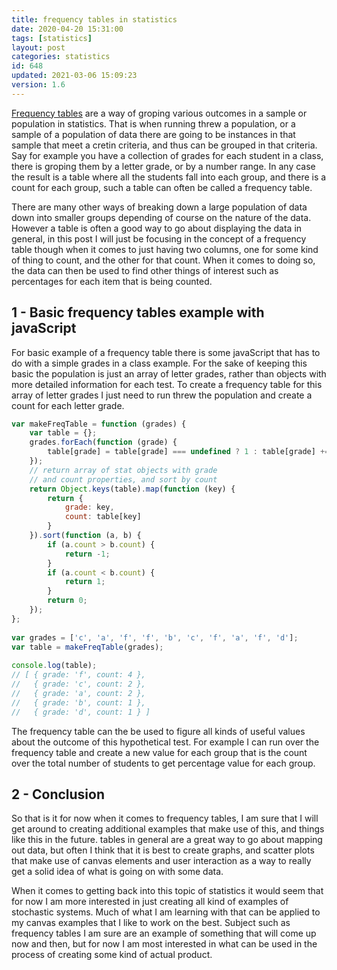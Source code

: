 ```yaml
---
title: frequency tables in statistics
date: 2020-04-20 15:31:00
tags: [statistics]
layout: post
categories: statistics
id: 648
updated: 2021-03-06 15:09:23
version: 1.6
---
```


[Frequency tables](https://en.wikipedia.org/wiki/Frequency_distribution) are a way of groping various outcomes in a sample or population in statistics. That is when running threw a population, or a sample of a population of data there are going to be instances in that sample that meet a cretin criteria, and thus can be grouped in that criteria. Say for example you have a collection of grades for each student in a class, there is groping them by a letter grade, or by a number range. In any case the result is a table where all the students fall into each group, and there is a count for each group, such a table can often be called a frequency table.

There are many other ways of breaking down a large population of data down into smaller groups depending of course on the nature of the data. However a table is often a good way to go about displaying the data in general, in this post I will just be focusing in the concept of a frequency table though when it comes to just having two columns, one for some kind of thing to count, and the other for that count. When it comes to doing so, the data can then be used to find other things of interest such as percentages for each item that is being counted.

<!-- more -->

## 1 - Basic frequency tables example with javaScript

For  basic example of a frequency table there is some javaScript that has to do with a simple grades in a class example. For the sake of keeping this basic the population is just an array of letter grades, rather than objects with more detailed information for each test. To create a frequency table for this array of letter grades I just need to run threw the population and create a count for each letter grade.

```js
var makeFreqTable = function (grades) {
    var table = {};
    grades.forEach(function (grade) {
        table[grade] = table[grade] === undefined ? 1 : table[grade] += 1;
    });
    // return array of stat objects with grade
    // and count properties, and sort by count
    return Object.keys(table).map(function (key) {
        return {
            grade: key,
            count: table[key]
        }
    }).sort(function (a, b) {
        if (a.count > b.count) {
            return -1;
        }
        if (a.count < b.count) {
            return 1;
        }
        return 0;
    });
};
 
var grades = ['c', 'a', 'f', 'f', 'b', 'c', 'f', 'a', 'f', 'd'];
var table = makeFreqTable(grades);
 
console.log(table);
// [ { grade: 'f', count: 4 },
//   { grade: 'c', count: 2 },
//   { grade: 'a', count: 2 },
//   { grade: 'b', count: 1 },
//   { grade: 'd', count: 1 } ] 
```

The frequency table can the be used to figure all kinds of useful values about the outcome of this hypothetical test. For example I can run over the frequency table and create a new value for each group that is the count over the total number of students to get percentage value for each group.

## 2 - Conclusion

So that is it for now when it comes to frequency tables, I am sure that I will get around to creating additional examples that make use of this, and things like this in the future. tables in general are a great way to go about mapping out data, but often I think that it is best to create graphs, and scatter plots that make use of canvas elements and user interaction as a way to really get a solid idea of what is going on with some data.

When it comes to getting back into this topic of statistics it would seem that for now I am more interested in just creating all kind of examples of stochastic systems. Much of what I am learning with that can be applied to my canvas examples that I like to work on the best. Subject such as frequency tables I am sure are an example of something that will come up now and then, but for now I am most interested in what can be used in the process of creating some kind of actual product.

